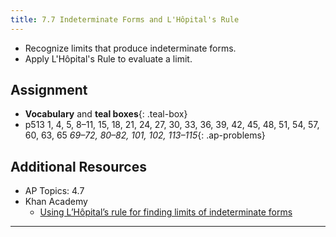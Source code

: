 ```yaml
---
title: 7.7 Indeterminate Forms and L'Hôpital's Rule
---
```


- Recognize limits that produce indeterminate forms.
- Apply L'Hôpital's Rule to evaluate a limit.

## Assignment

- **Vocabulary** and **teal boxes**{: .teal-box}
- p513 1, 4, 5, 8–11, 15, 18, 21, 24, 27, 30, 33, 36, 39, 42, 45, 48, 51, 54, 57, 60, 63, 65 *69–72, 80–82, 101, 102, 113–115*{: .ap-problems}

## Additional Resources

- AP Topics: 4.7
- Khan Academy
  - [Using L’Hôpital’s rule for finding limits of indeterminate forms](https://www.khanacademy.org/math/ap-calculus-ab/ab-diff-contextual-applications-new/ab-4-7/v/introduction-to-l-hopital-s-rule)

---
